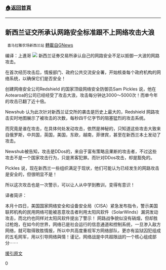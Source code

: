 ###  [:house:返回首頁](https://github.com/ourhimalayas/txt)
---

## 新西兰证交所承认网路安全标准跟不上网络攻击大浪
` 喜马拉雅农场新西兰站` [轉載自GNews](https://gnews.org/zh-hans/681244/)

编译：上進哥
![]()![](https://gnews-media-offload.s3.amazonaws.com/wp-content/uploads/2020/12/24050409/Capture-25.png)
新西兰证券交易所承认自己的网路安全不足以抵御一大波的网路攻击。

在首次经历攻击后，情报部门、政府公共交流安全署，开始核查每个政府机构的网络系统，以确保它们是否安全！

创建网络安全公司Redshield 的国家顶级网络安全防御员Sam Pickles 说，他在Aotearoa的公司已经经受了攻击大浪，攻击每分钟达3000～5000次！而单今年的攻击已翻了近十倍。

Newshub 认为此次针对新西兰证交所的袭击是历史上最大的，Redshield 网路攻击实时地图展示了被攻击的次数，每秒四千亿字节的阻塞猛烈的攻击系统。

而究竟是谁在攻击，在具体何处发动攻击，依然是神秘的，只知道这些攻击大致来自俄罗斯，中共国，英国，美国，东欧，越南，菲律宾，甚至在新西兰本土发动了攻击。

Newshub被告知，攻击是DDos的，来自于富有策略且果断的攻击者，不过这些攻击不是一个国家攻击行为，只是黑客犯罪。而针对DDos攻击，却是豁免的。

Pickles 说，现在新西兰一些组织满足于现状，他们可能认为已经发生的网路攻击是安全的，但很明显不是！

所以这次攻击也是一次警示，可以让人从中学到教训，变得有意识！

译者简评：

本月十四日，美国国家网络安全和设备安全局（ClSA）紧急发布指令，警示美国联邦机构的民用网络可能被恶意攻击者利用太阳风软件（SolarWinds）漏洞发动攻击，而北约也同样对太阳风软件提出了警示！ 网路战争貌似没有硝烟，但却胜过枪炮，在如今的世界，网络已是社会运行的信息通道和控制系统，一旦渗入敌方网络，就可取得致胜情报，所以中共高度重视军方网络部队，更亦有监狱囚犯组成的五毛网军，用以引导网络與情！谨记，网络战是中共超限战的一个核心组成部分⋯⋯

[援引原文](https://www.newshub.co.nz/home/money/2020/12/nzx-admits-cyber-security-standards-were-not-met-ahead-of-attacks-as-industry-reports-surge-in-kiwi-tech-systems-targeted.html)

0
